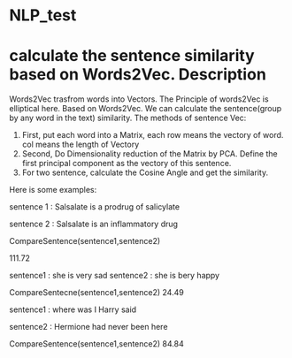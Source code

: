 # NLP_test
calculate the sentence similarity based on Words2Vec.
Description
===========
Words2Vec trasfrom words into Vectors. The Principle of words2Vec is elliptical here.
Based on Words2Vec. We can calculate the sentence(group by any word in the text) similarity.
The methods of sentence Vec:
  1. First, put each word into a Matrix, each row means the vectory of word. col means the length of Vectory
  2. Second, Do Dimensionality reduction of the Matrix by PCA. Define the first principal component as the vectory of this sentence.
  3. For two sentence, calculate the Cosine Angle and get the similarity.


Here is some examples:

  sentence 1 : Salsalate is a prodrug of salicylate
  
  sentence 2 : Salsalate is an inflammatory drug
  
  CompareSentence(sentence1,sentence2)
  
  111.72
  
  
  sentence1 : she is very sad
  sentence2 : she is bery happy
 
  CompareSentecne(sentence1,sentence2)
  24.49
  
  
  sentence1 : where was I Harry said
  
  sentence2 : Hermione had never been here
  
  CompareSentence(sentence1,sentence2)
  84.84
